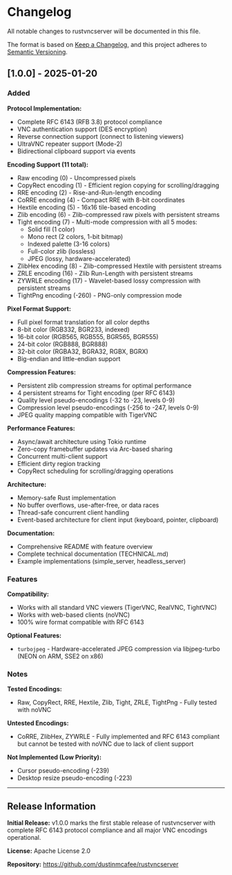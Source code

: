 # Changelog

All notable changes to rustvncserver will be documented in this file.

The format is based on [Keep a Changelog](https://keepachangelog.com/en/1.0.0/),
and this project adheres to [Semantic Versioning](https://semver.org/spec/v2.0.0.html).

## [1.0.0] - 2025-01-20

### Added

**Protocol Implementation:**
- Complete RFC 6143 (RFB 3.8) protocol compliance
- VNC authentication support (DES encryption)
- Reverse connection support (connect to listening viewers)
- UltraVNC repeater support (Mode-2)
- Bidirectional clipboard support via events

**Encoding Support (11 total):**
- Raw encoding (0) - Uncompressed pixels
- CopyRect encoding (1) - Efficient region copying for scrolling/dragging
- RRE encoding (2) - Rise-and-Run-length encoding
- CoRRE encoding (4) - Compact RRE with 8-bit coordinates
- Hextile encoding (5) - 16x16 tile-based encoding
- Zlib encoding (6) - Zlib-compressed raw pixels with persistent streams
- Tight encoding (7) - Multi-mode compression with all 5 modes:
  - Solid fill (1 color)
  - Mono rect (2 colors, 1-bit bitmap)
  - Indexed palette (3-16 colors)
  - Full-color zlib (lossless)
  - JPEG (lossy, hardware-accelerated)
- ZlibHex encoding (8) - Zlib-compressed Hextile with persistent streams
- ZRLE encoding (16) - Zlib Run-Length with persistent streams
- ZYWRLE encoding (17) - Wavelet-based lossy compression with persistent streams
- TightPng encoding (-260) - PNG-only compression mode

**Pixel Format Support:**
- Full pixel format translation for all color depths
- 8-bit color (RGB332, BGR233, indexed)
- 16-bit color (RGB565, RGB555, BGR565, BGR555)
- 24-bit color (RGB888, BGR888)
- 32-bit color (RGBA32, BGRA32, RGBX, BGRX)
- Big-endian and little-endian support

**Compression Features:**
- Persistent zlib compression streams for optimal performance
- 4 persistent streams for Tight encoding (per RFC 6143)
- Quality level pseudo-encodings (-32 to -23, levels 0-9)
- Compression level pseudo-encodings (-256 to -247, levels 0-9)
- JPEG quality mapping compatible with TigerVNC

**Performance Features:**
- Async/await architecture using Tokio runtime
- Zero-copy framebuffer updates via Arc-based sharing
- Concurrent multi-client support
- Efficient dirty region tracking
- CopyRect scheduling for scrolling/dragging operations

**Architecture:**
- Memory-safe Rust implementation
- No buffer overflows, use-after-free, or data races
- Thread-safe concurrent client handling
- Event-based architecture for client input (keyboard, pointer, clipboard)

**Documentation:**
- Comprehensive README with feature overview
- Complete technical documentation (TECHNICAL.md)
- Example implementations (simple_server, headless_server)

### Features

**Compatibility:**
- Works with all standard VNC viewers (TigerVNC, RealVNC, TightVNC)
- Works with web-based clients (noVNC)
- 100% wire format compatible with RFC 6143

**Optional Features:**
- `turbojpeg` - Hardware-accelerated JPEG compression via libjpeg-turbo (NEON on ARM, SSE2 on x86)

### Notes

**Tested Encodings:**
- Raw, CopyRect, RRE, Hextile, Zlib, Tight, ZRLE, TightPng - Fully tested with noVNC

**Untested Encodings:**
- CoRRE, ZlibHex, ZYWRLE - Fully implemented and RFC 6143 compliant but cannot be tested with noVNC due to lack of client support

**Not Implemented (Low Priority):**
- Cursor pseudo-encoding (-239)
- Desktop resize pseudo-encoding (-223)

---

## Release Information

**Initial Release:** v1.0.0 marks the first stable release of rustvncserver with complete RFC 6143 protocol compliance and all major VNC encodings operational.

**License:** Apache License 2.0

**Repository:** https://github.com/dustinmcafee/rustvncserver
